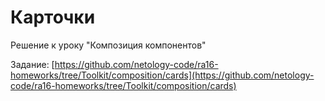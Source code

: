 # Карточки

Решение к уроку "Композиция компонентов"

Задание: [https://github.com/netology-code/ra16-homeworks/tree/Toolkit/composition/cards](https://github.com/netology-code/ra16-homeworks/tree/Toolkit/composition/cards)
